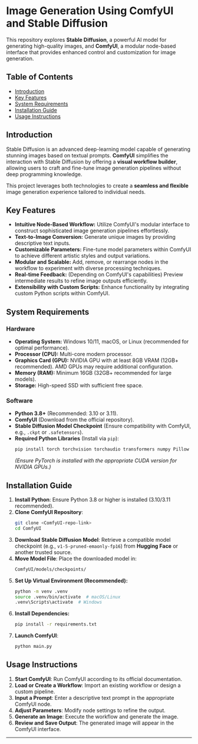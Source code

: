 # Image Generation Using ComfyUI and Stable Diffusion

This repository explores **Stable Diffusion**, a powerful AI model for generating high-quality images, and **ComfyUI**, a modular node-based interface that provides enhanced control and customization for image generation.

## Table of Contents

- [Introduction](#introduction)
- [Key Features](#key-features)
- [System Requirements](#system-requirements)
- [Installation Guide](#installation-guide)
- [Usage Instructions](#usage-instructions)

## Introduction

Stable Diffusion is an advanced deep-learning model capable of generating stunning images based on textual prompts. **ComfyUI** simplifies the interaction with Stable Diffusion by offering a **visual workflow builder**, allowing users to craft and fine-tune image generation pipelines without deep programming knowledge. 

This project leverages both technologies to create a **seamless and flexible** image generation experience tailored to individual needs.

## Key Features

- **Intuitive Node-Based Workflow:** Utilize ComfyUI's modular interface to construct sophisticated image generation pipelines effortlessly.
- **Text-to-Image Conversion:** Generate unique images by providing descriptive text inputs.
- **Customizable Parameters:** Fine-tune model parameters within ComfyUI to achieve different artistic styles and output variations.
- **Modular and Scalable:** Add, remove, or rearrange nodes in the workflow to experiment with diverse processing techniques.
- **Real-time Feedback:** (Depending on ComfyUI's capabilities) Preview intermediate results to refine image outputs efficiently.
- **Extensibility with Custom Scripts:** Enhance functionality by integrating custom Python scripts within ComfyUI.

## System Requirements

### Hardware
- **Operating System:** Windows 10/11, macOS, or Linux (recommended for optimal performance).
- **Processor (CPU):** Multi-core modern processor.
- **Graphics Card (GPU):** NVIDIA GPU with at least 8GB VRAM (12GB+ recommended). AMD GPUs may require additional configuration.
- **Memory (RAM):** Minimum 16GB (32GB+ recommended for large models).
- **Storage:** High-speed SSD with sufficient free space.

### Software
- **Python 3.8+** (Recommended: 3.10 or 3.11).
- **ComfyUI** (Download from the official repository).
- **Stable Diffusion Model Checkpoint** (Ensure compatibility with ComfyUI, e.g., `.ckpt` or `.safetensors`).
- **Required Python Libraries** (Install via `pip`):
  ```bash
  pip install torch torchvision torchaudio transformers numpy Pillow Flask requests tqdm filelock gradio omegaconf
  ```
  *(Ensure PyTorch is installed with the appropriate CUDA version for NVIDIA GPUs.)*

## Installation Guide

1. **Install Python**: Ensure Python 3.8 or higher is installed (3.10/3.11 recommended).
2. **Clone ComfyUI Repository**:
   ```bash
   git clone <ComfyUI-repo-link>
   cd ComfyUI
   ```
3. **Download Stable Diffusion Model**: Retrieve a compatible model checkpoint (e.g., `v1-5-pruned-emaonly-fp16`) from **Hugging Face** or another trusted source.
4. **Move Model File**: Place the downloaded model in:
   ```bash
   ComfyUI/models/checkpoints/
   ```
5. **Set Up Virtual Environment (Recommended):**
   ```bash
   python -m venv .venv
   source .venv/bin/activate  # macOS/Linux
   .venv\Scripts\activate  # Windows
   ```
6. **Install Dependencies:**
   ```bash
   pip install -r requirements.txt
   ```
7. **Launch ComfyUI**:
   ```bash
   python main.py
   ```

## Usage Instructions

1. **Start ComfyUI**: Run ComfyUI according to its official documentation.
2. **Load or Create a Workflow**: Import an existing workflow or design a custom pipeline.
3. **Input a Prompt**: Enter a descriptive text prompt in the appropriate ComfyUI node.
4. **Adjust Parameters**: Modify node settings to refine the output.
5. **Generate an Image**: Execute the workflow and generate the image.
6. **Review and Save Output**: The generated image will appear in the ComfyUI interface.

---

